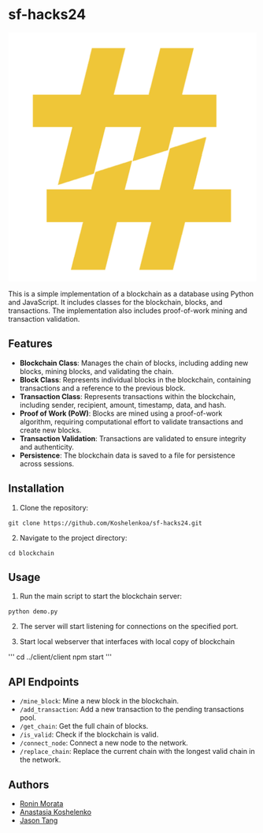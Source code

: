 # sf-hacks24

![Logo](media/HH-logo.png)

This is a simple implementation of a blockchain as a database using Python and JavaScript. It includes classes for the blockchain, blocks, and transactions. The implementation also includes proof-of-work mining and transaction validation.

## Features

- **Blockchain Class**: Manages the chain of blocks, including adding new blocks, mining blocks, and validating the chain.
- **Block Class**: Represents individual blocks in the blockchain, containing transactions and a reference to the previous block.
- **Transaction Class**: Represents transactions within the blockchain, including sender, recipient, amount, timestamp, data, and hash.
- **Proof of Work (PoW)**: Blocks are mined using a proof-of-work algorithm, requiring computational effort to validate transactions and create new blocks.
- **Transaction Validation**: Transactions are validated to ensure integrity and authenticity.
- **Persistence**: The blockchain data is saved to a file for persistence across sessions.

## Installation

1. Clone the repository:

```
git clone https://github.com/Koshelenkoa/sf-hacks24.git
```

2. Navigate to the project directory:

```
cd blockchain
```

## Usage

1. Run the main script to start the blockchain server:

```
python demo.py
```

2. The server will start listening for connections on the specified port.

3. Start local webserver that interfaces with local copy of blockchain

'''
cd ../client/client
npm start
'''

## API Endpoints

- `/mine_block`: Mine a new block in the blockchain.
- `/add_transaction`: Add a new transaction to the pending transactions pool.
- `/get_chain`: Get the full chain of blocks.
- `/is_valid`: Check if the blockchain is valid.
- `/connect_node`: Connect a new node to the network.
- `/replace_chain`: Replace the current chain with the longest valid chain in the network.

## Authors
- [Ronin Morata](https://github.com/roninm-git)
- [Anastasia Koshelenko](https://github.com/Koshelenkoa)
- [Jason Tang](https://github.com/basonbang)
